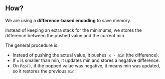 ## How?

We are using a **difference-based encoding** to save memory.

Instead of keeping an extra stack for the minimums, we stores the difference between the pushed value and the current min.

The general procedure is:

- Instead of pushing the actual value, it pushes` x - min` (the difference).
- If `x` is smaller than min, it updates min and stores a negative difference.
- On `Pop()`, if the popped value was negative, it means min was updated, so it restores the previous `min`.

